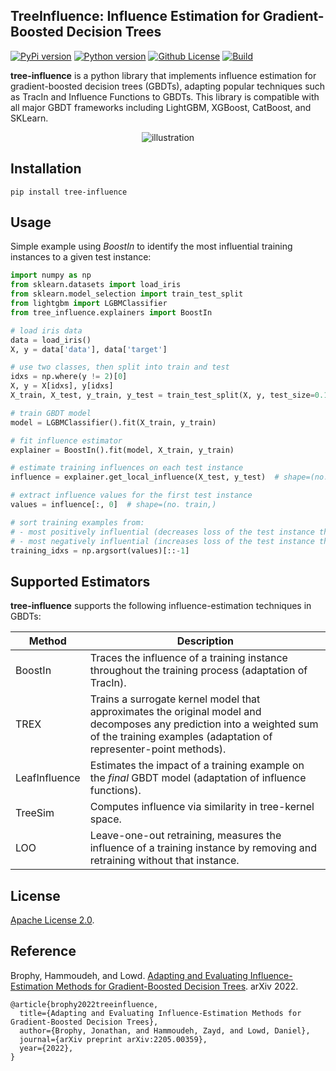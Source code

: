 TreeInfluence: Influence Estimation for Gradient-Boosted Decision Trees
---
[![PyPi version](https://img.shields.io/pypi/v/tree_influence)](https://pypi.org/project/tree_influence/)
[![Python version](https://img.shields.io/badge/python-3.9%20%7C%203.10-blue)](https://pypi.org/project/tree_influence/)
[![Github License](https://img.shields.io/badge/License-Apache%202.0-blue.svg)](https://github.com/jjbrophy47/tree_influence/blob/master/LICENSE)
[![Build](https://github.com/jjbrophy47/tree_influence/actions/workflows/wheels.yml/badge.svg?branch=v0.0.3)](https://github.com/jjbrophy47/tree_influence/actions/workflows/wheels.yml)

**tree-influence** is a python library that implements influence estimation for gradient-boosted decision trees (GBDTs), adapting popular techniques such as TracIn and Influence Functions to GBDTs. This library is compatible with all major GBDT frameworks including LightGBM, XGBoost, CatBoost, and SKLearn.

<p align="center">
	<img align="center" src="images/illustration.png" alt="illustration">
</p>

Installation
---

```shell
pip install tree-influence
```

Usage
---
Simple example using *BoostIn* to identify the most influential training instances to a given test instance:

```python
import numpy as np
from sklearn.datasets import load_iris
from sklearn.model_selection import train_test_split
from lightgbm import LGBMClassifier
from tree_influence.explainers import BoostIn

# load iris data
data = load_iris()
X, y = data['data'], data['target']

# use two classes, then split into train and test
idxs = np.where(y != 2)[0]
X, y = X[idxs], y[idxs]
X_train, X_test, y_train, y_test = train_test_split(X, y, test_size=0.1, random_state=1)

# train GBDT model
model = LGBMClassifier().fit(X_train, y_train)

# fit influence estimator
explainer = BoostIn().fit(model, X_train, y_train)

# estimate training influences on each test instance
influence = explainer.get_local_influence(X_test, y_test)  # shape=(no. train, no. test)

# extract influence values for the first test instance
values = influence[:, 0]  # shape=(no. train,)

# sort training examples from:
# - most positively influential (decreases loss of the test instance the most), to
# - most negatively influential (increases loss of the test instance the most)
training_idxs = np.argsort(values)[::-1]
```

Supported Estimators
---
**tree-influence** supports the following influence-estimation techniques in GBDTs:

| Method | Description |
| -------| ----------- |
| BoostIn | Traces the influence of a training instance throughout the training process (adaptation of TracIn). |
| TREX | Trains a surrogate kernel model that approximates the original model and decomposes any prediction into a weighted sum of the training examples (adaptation of representer-point methods). |
| LeafInfluence | Estimates the impact of a training example on the *final* GBDT model (adaptation of influence functions). |
| TreeSim | Computes influence via similarity in tree-kernel space. |
| LOO | Leave-one-out retraining, measures the influence of a training instance by removing and retraining without that instance.

License
---
[Apache License 2.0](https://github.com/jjbrophy47/tree_influence/blob/master/LICENSE).

Reference
---
Brophy, Hammoudeh, and Lowd. [Adapting and Evaluating Influence-Estimation Methods for Gradient-Boosted Decision Trees](https://arxiv.org/abs/2205.00359). arXiv 2022.

```
@article{brophy2022treeinfluence,
  title={Adapting and Evaluating Influence-Estimation Methods for Gradient-Boosted Decision Trees},
  author={Brophy, Jonathan, and Hammoudeh, Zayd, and Lowd, Daniel},
  journal={arXiv preprint arXiv:2205.00359},
  year={2022},
}
```